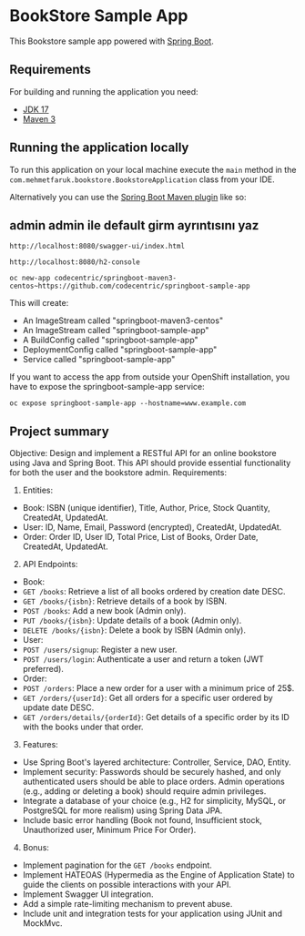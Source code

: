 # BookStore Sample App

 This Bookstore sample app powered with [Spring Boot](http://projects.spring.io/spring-boot/).

## Requirements

For building and running the application you need:

- [JDK 17](https://www.oracle.com/tr/java/technologies/downloads/#java17)
- [Maven 3](https://maven.apache.org)

## Running the application locally

To run this application on your local machine execute the `main` method in the `com.mehmetfaruk.bookstore.BookstoreApplication` class from your IDE.

Alternatively you can use the [Spring Boot Maven plugin](https://docs.spring.io/spring-boot/docs/current/reference/html/build-tool-plugins-maven-plugin.html) like so:

## admin admin ile default girm ayrıntısını yaz

```shell
http://localhost:8080/swagger-ui/index.html
```

```shell
http://localhost:8080/h2-console
```


```shell
oc new-app codecentric/springboot-maven3-centos~https://github.com/codecentric/springboot-sample-app
```

This will create:

* An ImageStream called "springboot-maven3-centos"
* An ImageStream called "springboot-sample-app"
* A BuildConfig called "springboot-sample-app"
* DeploymentConfig called "springboot-sample-app"
* Service called "springboot-sample-app"

If you want to access the app from outside your OpenShift installation, you have to expose the springboot-sample-app service:

```shell
oc expose springboot-sample-app --hostname=www.example.com
```

## Project summary

Objective:
Design and implement a RESTful API for an online bookstore using Java and Spring Boot. This API should provide essential functionality for both the user and the bookstore admin.
Requirements:
1. Entities:
- Book: ISBN (unique identifier), Title, Author, Price, Stock Quantity, CreatedAt,
  UpdatedAt.
- User: ID, Name, Email, Password (encrypted), CreatedAt, UpdatedAt.
- Order: Order ID, User ID, Total Price, List of Books, Order Date, CreatedAt,
  UpdatedAt.
2. API Endpoints:
- Book:
- `GET /books`: Retrieve a list of all books ordered by creation date DESC.
- `GET /books/{isbn}`: Retrieve details of a book by ISBN.
- `POST /books`: Add a new book (Admin only).
- `PUT /books/{isbn}`: Update details of a book (Admin only).
- `DELETE /books/{isbn}`: Delete a book by ISBN (Admin only).
- User:
- `POST /users/signup`: Register a new user.
- `POST /users/login`: Authenticate a user and return a token (JWT
  preferred).
- Order:
- `POST /orders`: Place a new order for a user with a minimum price of 25$.
- `GET /orders/{userId}`: Get all orders for a specific user ordered by update date DESC.
- `GET /orders/details/{orderId}`: Get details of a specific order by its ID with the books under that order.
3. Features:
- Use Spring Boot's layered architecture: Controller, Service, DAO, Entity.
- Implement security: Passwords should be securely hashed, and only
  authenticated users should be able to place orders. Admin operations (e.g.,
  adding or deleting a book) should require admin privileges.
- Integrate a database of your choice (e.g., H2 for simplicity, MySQL, or
  PostgreSQL for more realism) using Spring Data JPA.
- Include basic error handling (Book not found, Insufficient stock, Unauthorized user, Minimum Price For Order).


4. Bonus:
- Implement pagination for the `GET /books` endpoint.
- Implement HATEOAS (Hypermedia as the Engine of Application State) to guide
  the clients on possible interactions with your API.
- Implement Swagger UI integration.
- Add a simple rate-limiting mechanism to prevent abuse.
- Include unit and integration tests for your application using JUnit and MockMvc.